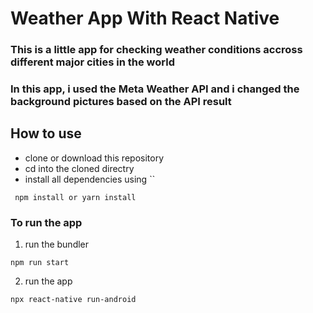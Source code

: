 # Weather App With React Native

### This is a little app for checking weather conditions accross different major **cities** in the world

### In this app, i used the Meta Weather API and i changed the background pictures based on the API result

## How to use

- clone or download this repository
- cd into the cloned directry
- install all dependencies using ``

```
 npm install or yarn install
```

### To run the app

1. run the bundler

```
npm run start
```

2. run the app

```
npx react-native run-android
```
